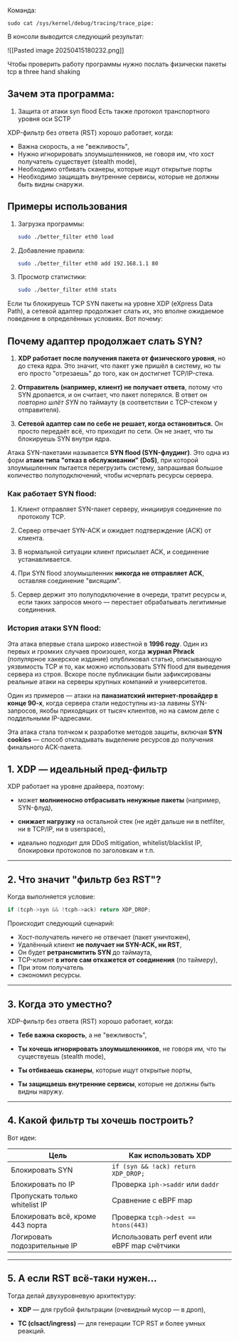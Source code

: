 Команда: 
```
sudo cat /sys/kernel/debug/tracing/trace_pipe: 
```

В консоли выводится следующий результат: 

![[Pasted image 20250415180232.png]]

Чтобы проверить работу программы нужно послать физически пакеты tcp в three hand shaking 
## Зачем эта программа:

1. Защита от атаки syn flood
Есть также протокол транспортного уровня оси SCTP

XDP-фильтр без ответа (RST) хорошо работает, когда: 
- Важна скорость, а не "вежливость", 
- Нужно игнорировать злоумышленников, не говоря им, что хост получатель существует (stealth mode), 
- Необходимо отбивать сканеры, которые ищут открытые порты
- Необходимо защищать внутренние сервисы, которые не должны быть видны снаружи.

## Примеры использования

1. Загрузка программы:
   ```bash
   sudo ./better_filter eth0 load
   ```

2. Добавление правила:
   ```bash
   sudo ./better_filter eth0 add 192.168.1.1 80
   ```

3. Просмотр статистики:
   ```bash
   sudo ./better_filter eth0 stats
   ```
Если ты блокируешь TCP SYN пакеты на уровне XDP (eXpress Data Path), а сетевой адаптер продолжает слать их, это вполне ожидаемое поведение в определённых условиях. Вот почему:

## Почему адаптер продолжает слать SYN?

1. **XDP работает после получения пакета от физического уровня**, но до стека ядра. Это значит, что пакет уже пришёл в систему, но ты его просто "отрезаешь" до того, как он достигнет TCP/IP-стека.
    
2. **Отправитель (например, клиент) не получает ответа**, потому что SYN дропается, и он считает, что пакет потерялся. В ответ он _повторно шлёт SYN_ по таймауту (в соответствии с TCP-стеком у отправителя).
    
3. **Сетевой адаптер сам по себе не решает, когда остановиться.** Он просто передаёт всё, что приходит по сети. Он не знает, что ты блокируешь SYN внутри ядра.

Атака SYN-пакетами называется **SYN flood (SYN-флудинг)**. Это одна из форм **атаки типа "отказ в обслуживании" (DoS)**, при которой злоумышленник пытается перегрузить систему, запрашивая большое количество полуподключений, чтобы исчерпать ресурсы сервера.

### Как работает SYN flood:

1. Клиент отправляет SYN-пакет серверу, инициируя соединение по протоколу TCP.
    
2. Сервер отвечает SYN-ACK и ожидает подтверждение (ACK) от клиента.
    
3. В нормальной ситуации клиент присылает ACK, и соединение устанавливается.
    
4. При SYN flood злоумышленник **никогда не отправляет ACK**, оставляя соединение "висящим".
    
5. Сервер держит это полуподключение в очереди, тратит ресурсы и, если таких запросов много — перестает обрабатывать легитимные соединения.

### История атаки SYN flood:

Эта атака впервые стала широко известной в **1996 году**. Один из первых и громких случаев произошел, когда **журнал Phrack** (популярное хакерское издание) опубликовал статью, описывающую уязвимость TCP и то, как можно использовать SYN flood для выведения сервера из строя. Вскоре после публикации были зафиксированы реальные атаки на серверы крупных компаний и университетов.

Один из примеров — атаки на **паназиатский интернет-провайдер в конце 90-х**, когда сервера стали недоступны из-за лавины SYN-запросов, якобы приходящих от тысяч клиентов, но на самом деле с поддельными IP-адресами.

Эта атака стала толчком к разработке методов защиты, включая **SYN cookies** — способ откладывать выделение ресурсов до получения финального ACK-пакета.

## **1. XDP — идеальный пред-фильтр**

XDP работает на уровне драйвера, поэтому:

- может **молниеносно отбрасывать ненужные пакеты** (например, SYN-флуд),
    
- **снижает нагрузку** на остальной стек (не идёт дальше ни в netfilter, ни в TCP/IP, ни в userspace),
    
- идеально подходит для DDoS mitigation, whitelist/blacklist IP, блокировки протоколов по заголовкам и т.п.
    

---

## **2. Что значит "фильтр без RST"?**

Когда выполняется условие:

```c
if (tcph->syn && !tcph->ack) return XDP_DROP;
```

Происходит следующий сценарий:

- Хост-получатель ничего не отвечает (пакет уничтожен),
- Удалённый клиент **не получает ни SYN-ACK, ни RST**,
- Он будет **ретрансмитить SYN** до таймаута,
- TCP-клиент **в итоге сам откажется от соединения** (по таймеру),
- При этом получатель
- сэкономил ресурсы.

---

## **3. Когда это уместно?**

XDP-фильтр без ответа (RST) хорошо работает, когда:

- **Тебе важна скорость**, а не "вежливость",
    
- **Ты хочешь игнорировать злоумышленников**, не говоря им, что ты существуешь (stealth mode),
    
- **Ты отбиваешь сканеры**, которые ищут открытые порты,
    
- **Ты защищаешь внутренние сервисы**, которые не должны быть видны наружу.
    

---

## **4. Какой фильтр ты хочешь построить?**

Вот идеи:

|Цель|Как использовать XDP|
|---|---|
|Блокировать SYN|`if (syn && !ack) return XDP_DROP;`|
|Блокировать по IP|Проверка `iph->saddr` или `daddr`|
|Пропускать только whitelist IP|Сравнение с eBPF map|
|Блокировать всё, кроме 443 порта|Проверка `tcph->dest == htons(443)`|
|Логировать подозрительные IP|Использовать perf event или eBPF map счётчики|

---

## **5. А если RST всё-таки нужен...**

Тогда делай двухуровневую архитектуру:

- **XDP** — для грубой фильтрации (очевидный мусор — в дроп),
    
- **TC (clsact/ingress)** — для генерации TCP RST и более умных реакций.
